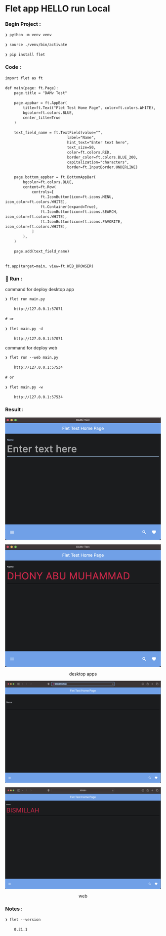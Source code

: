 # Flet app HELLO run Local


### Begin Project :

    ❯ python -m venv venv

    ❯ source ./venv/bin/activate

    ❯ pip install flet


### Code :

    import flet as ft

    def main(page: ft.Page):
        page.title = "DAMv Test" 

        page.appbar = ft.AppBar(
            title=ft.Text("Flet Test Home Page", color=ft.colors.WHITE),  
            bgcolor=ft.colors.BLUE,  
            center_title=True  
        )

        text_field_name = ft.TextField(value="", 
                                label="Name",
                                hint_text="Enter text here", 
                                text_size=50,
                                color=ft.colors.RED,
                                border_color=ft.colors.BLUE_200, 
                                capitalization="characters",
                                border=ft.InputBorder.UNDERLINE)

        page.bottom_appbar = ft.BottomAppBar(
            bgcolor=ft.colors.BLUE,
            content=ft.Row(
                controls=[
                    ft.IconButton(icon=ft.icons.MENU, icon_color=ft.colors.WHITE),
                    ft.Container(expand=True),
                    ft.IconButton(icon=ft.icons.SEARCH, icon_color=ft.colors.WHITE),
                    ft.IconButton(icon=ft.icons.FAVORITE, icon_color=ft.colors.WHITE),
                ]
            ),
        )

        page.add(text_field_name)

        
    ft.app(target=main, view=ft.WEB_BROWSER)




### &#x1F3C3; Run :

command for deploy desktop app

    ❯ flet run main.py

        http://127.0.0.1:57071

    # or 

    ❯ flet main.py -d 

        http://127.0.0.1:57071


command for deploy web

    ❯ flet run --web main.py

        http://127.0.0.1:57534

    # or 

    ❯ flet main.py -w

        http://127.0.0.1:57534



### Result :

<p align="center">
    <img src="./gambar-petunjuk/ss_flet_desk_app_01-1.png" alt="ss_flet_desk_app_01-1" style="display: block; margin: 0 auto;">
</p>
<p align="center">
    <img src="./gambar-petunjuk/ss_flet_desk_app_01-2.png" alt="ss_flet_desk_app_01-2" style="display: block; margin: 0 auto;">
</p>
<p align="center">desktop apps</p>


<p align="center">
    <img src="./gambar-petunjuk/ss_flet_web_app_01-1.png" alt="ss_flet_web_app_01-1" style="display: block; margin: 0 auto;">
</p>
<p align="center">
    <img src="./gambar-petunjuk/ss_flet_web_app_01-2.png" alt="ss_flet_web_app_01-2" style="display: block; margin: 0 auto;">
</p>
<p align="center">web</p>


### Notes :

    ❯ flet --version

        0.21.1
